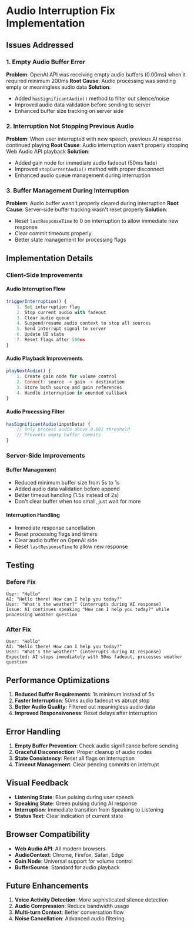 # Audio Interruption Fix Implementation

## Issues Addressed

### 1. Empty Audio Buffer Error
**Problem**: OpenAI API was receiving empty audio buffers (0.00ms) when it required minimum 200ms
**Root Cause**: Audio processing was sending empty or meaningless audio data
**Solution**: 
- Added `hasSignificantAudio()` method to filter out silence/noise
- Improved audio data validation before sending to server
- Enhanced buffer size tracking on server side

### 2. Interruption Not Stopping Previous Audio
**Problem**: When user interrupted with new speech, previous AI response continued playing
**Root Cause**: Audio interruption wasn't properly stopping Web Audio API playback
**Solution**:
- Added gain node for immediate audio fadeout (50ms fade)
- Improved `stopCurrentAudio()` method with proper disconnect
- Enhanced audio queue management during interruption

### 3. Buffer Management During Interruption
**Problem**: Audio buffer wasn't properly cleared during interruption
**Root Cause**: Server-side buffer tracking wasn't reset properly
**Solution**:
- Reset `lastResponseTime` to 0 on interruption to allow immediate new response
- Clear commit timeouts properly
- Better state management for processing flags

## Implementation Details

### Client-Side Improvements

#### Audio Interruption Flow
```javascript
triggerInterruption() {
    1. Set interruption flag
    2. Stop current audio with fadeout
    3. Clear audio queue
    4. Suspend/resume audio context to stop all sources
    5. Send interrupt signal to server
    6. Update UI state
    7. Reset flags after 500ms
}
```

#### Audio Playback Improvements
```javascript
playNextAudio() {
    1. Create gain node for volume control
    2. Connect: source -> gain -> destination
    3. Store both source and gain references
    4. Handle interruption in onended callback
}
```

#### Audio Processing Filter
```javascript
hasSignificantAudio(inputData) {
    // Only process audio above 0.001 threshold
    // Prevents empty buffer commits
}
```

### Server-Side Improvements

#### Buffer Management
- Reduced minimum buffer size from 5s to 1s
- Added audio data validation before append
- Better timeout handling (1.5s instead of 2s)
- Don't clear buffer when too small, just wait for more

#### Interruption Handling
- Immediate response cancellation
- Reset processing flags and timers
- Clear audio buffer on OpenAI side
- Reset `lastResponseTime` to allow new response

## Testing

### Before Fix
```
User: "Hello"
AI: "Hello there! How can I help you today?"
User: "What's the weather?" (interrupts during AI response)
Issue: AI continues speaking "How can I help you today?" while processing weather question
```

### After Fix
```
User: "Hello"
AI: "Hello there! How can I help you today?"
User: "What's the weather?" (interrupts during AI response)
Expected: AI stops immediately with 50ms fadeout, processes weather question
```

## Performance Optimizations

1. **Reduced Buffer Requirements**: 1s minimum instead of 5s
2. **Faster Interruption**: 50ms audio fadeout vs abrupt stop
3. **Better Audio Quality**: Filtered out meaningless audio data
4. **Improved Responsiveness**: Reset delays after interruption

## Error Handling

1. **Empty Buffer Prevention**: Check audio significance before sending
2. **Graceful Disconnection**: Proper cleanup of audio nodes
3. **State Consistency**: Reset all flags on interruption
4. **Timeout Management**: Clear pending commits on interrupt

## Visual Feedback

- **Listening State**: Blue pulsing during user speech
- **Speaking State**: Green pulsing during AI response
- **Interruption**: Immediate transition from Speaking to Listening
- **Status Text**: Clear indication of current state

## Browser Compatibility

- **Web Audio API**: All modern browsers
- **AudioContext**: Chrome, Firefox, Safari, Edge
- **Gain Node**: Universal support for volume control
- **BufferSource**: Standard for audio playback

## Future Enhancements

1. **Voice Activity Detection**: More sophisticated silence detection
2. **Audio Compression**: Reduce bandwidth usage
3. **Multi-turn Context**: Better conversation flow
4. **Noise Cancellation**: Advanced audio filtering